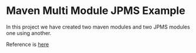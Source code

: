 # Maven Multi Module JPMS Example

In this project we have created two maven modules and two JPMS modules one using another.

Reference is [here](https://dzone.com/articles/java-9-modules-part-2-intellij-and-maven)
